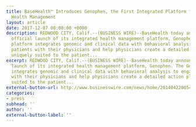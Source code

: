 ```yaml
---
title: BaseHealth™ Introduces Genophen, the First Integrated Platform for Personalized
  Health Management
layout: article
date: 2017-12-07 00:00:00 +0000
description: REDWOOD CITY, Calif.--(BUSINESS WIRE)--BaseHealth today announced the
  official launch of its integrated health management platform, Genophen. The Genophen
  platform integrates genomic and clinical data with behavioral analysis to engage
  patients with their physicians and help physicians create a detailed action plan
  uniquely suited to the patient...
excerpt: REDWOOD CITY, Calif.--(BUSINESS WIRE)--BaseHealth today announced the official
  launch of its integrated health management platform, Genophen. The Genophen platform
  integrates genomic and clinical data with behavioral analysis to engage patients
  with their physicians and help physicians create a detailed action plan uniquely
  suited to the patient...
external-button-url: http://www.businesswire.com/news/home/20140422005490/en
categories:
- press
subhead: ''
author: ''
external-button-label: ''
---
```

